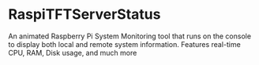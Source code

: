 # RaspiTFTServerStatus
An animated Raspberry Pi System Monitoring tool that runs on the console to display both local and remote system information. Features real-time CPU, RAM, Disk usage, and much more
